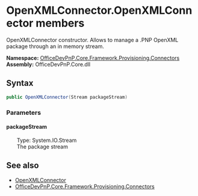 # OpenXMLConnector.OpenXMLConnector members 
 OpenXMLConnector constructor. Allows to manage a .PNP OpenXML package through an in memory stream.   

**Namespace:** [OfficeDevPnP.Core.Framework.Provisioning.Connectors](OfficeDevPnP.Core.Framework.Provisioning.Connectors.md)  
**Assembly:** OfficeDevPnP.Core.dll  
## Syntax
```C#
public OpenXMLConnector(Stream packageStream)
```
### Parameters
#### packageStream  
&emsp;&emsp;Type: System.IO.Stream  
&emsp;&emsp;The package stream  


## See also
- [OpenXMLConnector](OfficeDevPnP.Core.Framework.Provisioning.Connectors.OpenXMLConnector.md)
- [OfficeDevPnP.Core.Framework.Provisioning.Connectors](OfficeDevPnP.Core.Framework.Provisioning.Connectors.md)
